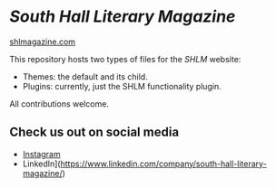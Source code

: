 # *South Hall Literary Magazine*
[shlmagazine.com](https://shlmagazine.com)

This repository hosts two types of files for the *SHLM* website:
* Themes: the default and its child.
* Plugins: currently, just the SHLM functionality plugin.

All contributions welcome.

## Check us out on social media
* [Instagram](https://www.instagram.com/southhallmagazine/)
* LinkedIn](https://www.linkedin.com/company/south-hall-literary-magazine/)
